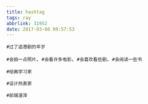 ```yaml
---
title: hashtag
tags: ray
abbrlink: 31952
date: 2017-03-08 09:57:53
---
```


`#过了追港剧的年岁`

`#会拍一点照片`、`#会看许多电影`、`#会喜欢看些剧`、`#会阅读一些书`

`#绘画学习家`

`#设计热衷家`

`#前端渣滓`

<!-- more -->